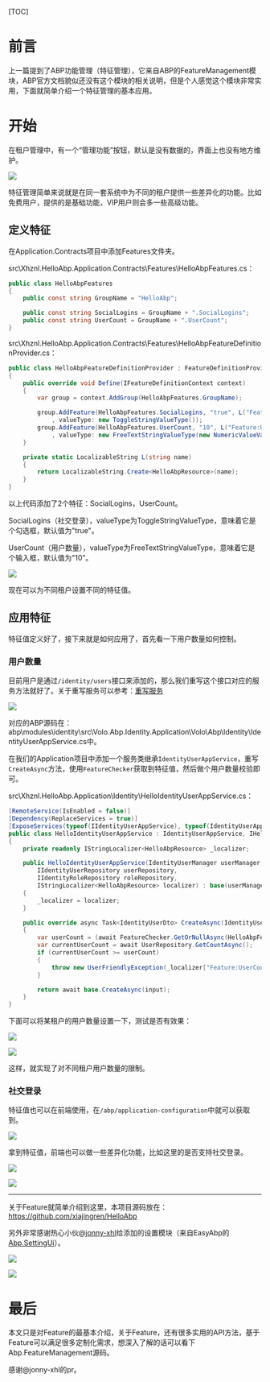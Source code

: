 [TOC]

# 前言

上一篇提到了ABP功能管理（特征管理），它来自ABP的FeatureManagement模块，ABP官方文档貌似还没有这个模块的相关说明，但是个人感觉这个模块非常实用，下面就简单介绍一个特征管理的基本应用。



# 开始

在租户管理中，有一个“管理功能”按钮，默认是没有数据的，界面上也没有地方维护。

![](https://img2020.cnblogs.com/blog/610959/202009/610959-20200902161359148-1307148214.png)

特征管理简单来说就是在同一套系统中为不同的租户提供一些差异化的功能。比如免费用户，提供的是基础功能，VIP用户则会多一些高级功能。

## 定义特征

在Application.Contracts项目中添加Features文件夹。

src\Xhznl.HelloAbp.Application.Contracts\Features\HelloAbpFeatures.cs：

```csharp
public class HelloAbpFeatures
{
    public const string GroupName = "HelloAbp";

    public const string SocialLogins = GroupName + ".SocialLogins";
    public const string UserCount = GroupName + ".UserCount";
}
```

src\Xhznl.HelloAbp.Application.Contracts\Features\HelloAbpFeatureDefinitionProvider.cs：

```csharp
public class HelloAbpFeatureDefinitionProvider : FeatureDefinitionProvider
{
    public override void Define(IFeatureDefinitionContext context)
    {
        var group = context.AddGroup(HelloAbpFeatures.GroupName);

        group.AddFeature(HelloAbpFeatures.SocialLogins, "true", L("Feature:SocialLogins")
            , valueType: new ToggleStringValueType());
        group.AddFeature(HelloAbpFeatures.UserCount, "10", L("Feature:UserCount")
            , valueType: new FreeTextStringValueType(new NumericValueValidator(1, 1000)));
    }

    private static LocalizableString L(string name)
    {
        return LocalizableString.Create<HelloAbpResource>(name);
    }
}
```

以上代码添加了2个特征：SocialLogins，UserCount。

SocialLogins（社交登录），valueType为ToggleStringValueType，意味着它是个勾选框，默认值为"true"。

UserCount（用户数量），valueType为FreeTextStringValueType，意味着它是个输入框，默认值为"10"。

![](https://img2020.cnblogs.com/blog/610959/202009/610959-20200902175143473-290258241.png)

现在可以为不同租户设置不同的特征值。

## 应用特征

特征值定义好了，接下来就是如何应用了，首先看一下用户数量如何控制。

### 用户数量

目前用户是通过`/identity/users`接口来添加的，那么我们重写这个接口对应的服务方法就好了。关于重写服务可以参考：[重写服务](https://docs.abp.io/zh-Hans/abp/latest/Customizing-Application-Modules-Overriding-Services)

![](https://img2020.cnblogs.com/blog/610959/202009/610959-20200903114748250-736690648.png)

对应的ABP源码在：abp\modules\identity\src\Volo.Abp.Identity.Application\Volo\Abp\Identity\IdentityUserAppService.cs中。

在我们的Application项目中添加一个服务类继承`IdentityUserAppService`，重写`CreateAsync`方法，使用`FeatureChecker`获取到特征值，然后做个用户数量校验即可。

src\Xhznl.HelloAbp.Application\Identity\HelloIdentityUserAppService.cs：

```csharp
[RemoteService(IsEnabled = false)]
[Dependency(ReplaceServices = true)]
[ExposeServices(typeof(IIdentityUserAppService), typeof(IdentityUserAppService))]
public class HelloIdentityUserAppService : IdentityUserAppService, IHelloIdentityUserAppService
{
    private readonly IStringLocalizer<HelloAbpResource> _localizer;

    public HelloIdentityUserAppService(IdentityUserManager userManager,
        IIdentityUserRepository userRepository,
        IIdentityRoleRepository roleRepository,
        IStringLocalizer<HelloAbpResource> localizer) : base(userManager, userRepository, roleRepository)
    {
        _localizer = localizer;
    }

    public override async Task<IdentityUserDto> CreateAsync(IdentityUserCreateDto input)
    {
        var userCount = (await FeatureChecker.GetOrNullAsync(HelloAbpFeatures.UserCount)).To<int>();
        var currentUserCount = await UserRepository.GetCountAsync();
        if (currentUserCount >= userCount)
        {
            throw new UserFriendlyException(_localizer["Feature:UserCount.Maximum", userCount]);
        }

        return await base.CreateAsync(input);
    }
}
```

下面可以将某租户的用户数量设置一下，测试是否有效果：

![](https://img2020.cnblogs.com/blog/610959/202009/610959-20200903151521350-701776470.png)

![](https://img2020.cnblogs.com/blog/610959/202009/610959-20200903151333237-231611813.png)

这样，就实现了对不同租户用户数量的限制。

### 社交登录

特征值也可以在前端使用，在`/abp/application-configuration`中就可以获取到。

![](https://img2020.cnblogs.com/blog/610959/202009/610959-20200903152805234-582385026.png)

拿到特征值，前端也可以做一些差异化功能，比如这里的是否支持社交登录。

![](https://img2020.cnblogs.com/blog/610959/202009/610959-20200903154249927-186656135.png)

![](https://img2020.cnblogs.com/blog/610959/202009/610959-20200903154232397-191624765.png)



----

关于Feature就简单介绍到这里，本项目源码放在：https://github.com/xiajingren/HelloAbp 

另外非常感谢热心小伙@[jonny-xhl](https://github.com/jonny-xhl)给添加的设置模块（来自EasyAbp的[Abp.SettingUi](https://github.com/EasyAbp/Abp.SettingUi)）。

![](https://img2020.cnblogs.com/blog/610959/202009/610959-20200903155640781-1377849112.png)

![](https://img2020.cnblogs.com/blog/610959/202009/610959-20200903155721372-28113862.png)



# 最后

本文只是对Feature的最基本介绍，关于Feature，还有很多实用的API方法，基于Feature可以满足很多定制化需求，想深入了解的话可以看下Abp.FeatureManagement源码。

感谢@jonny-xhl的pr。

